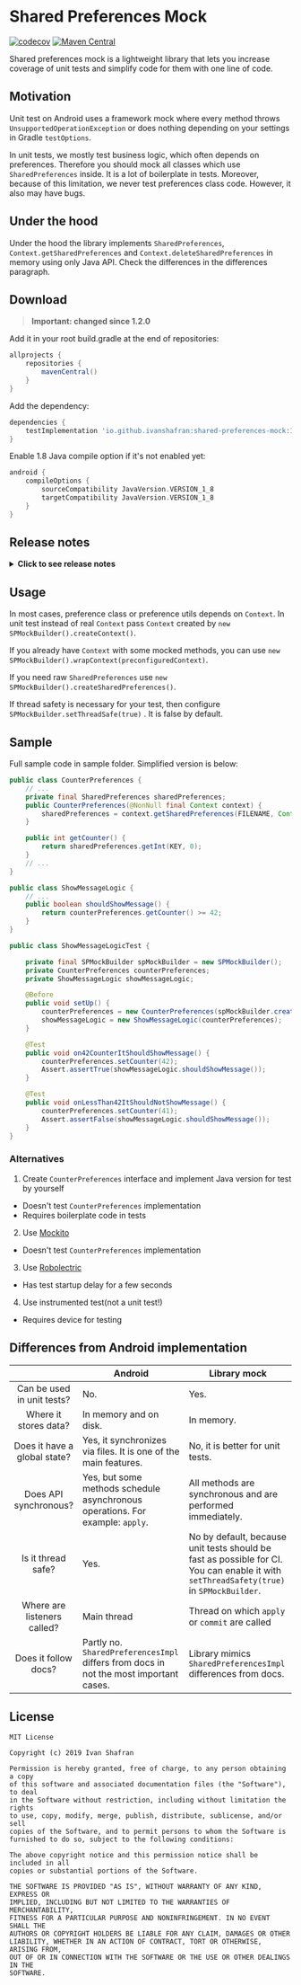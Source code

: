 # Shared Preferences Mock
[![codecov](https://codecov.io/gh/IvanShafran/shared-preferences-mock/branch/main/graph/badge.svg)](https://codecov.io/gh/IvanShafran/shared-preferences-mock)
[![Maven Central](https://img.shields.io/maven-central/v/io.github.ivanshafran/shared-preferences-mock.svg?label=Maven%20Central)](https://search.maven.org/search?q=g:%22io.github.ivanshafran%22%20AND%20a:%22shared-preferences-mock%22)

Shared preferences mock is a lightweight library that lets you increase coverage of unit tests and simplify code for them with one line of code.

## Motivation

Unit test on Android uses a framework mock where every method throws `UnsupportedOperationException` or does nothing depending on your settings in Gradle `testOptions`. 

In unit tests, we mostly test business logic, which often depends on preferences. Therefore you should mock all classes which use `SharedPreferences` inside. It is a lot of boilerplate in tests. Moreover, because of this limitation, we never test preferences class code. However, it also may have bugs.

## Under the hood

Under the hood the library implements `SharedPreferences`, `Context.getSharedPreferences` and `Context.deleteSharedPreferences` in memory using only Java API. Check the differences in the differences paragraph.

## Download

> **Important: changed since 1.2.0**

Add it in your root build.gradle at the end of repositories:
```groovy
allprojects {
    repositories {
        mavenCentral()
    }
}
```

Add the dependency:

```groovy
dependencies {
    testImplementation 'io.github.ivanshafran:shared-preferences-mock:1.2.3'
}
```

Enable 1.8 Java compile option if it's not enabled yet:

```groovy
android {
    compileOptions {
        sourceCompatibility JavaVersion.VERSION_1_8
        targetCompatibility JavaVersion.VERSION_1_8
    }
}
```

## Release notes

<details><summary><b>Click to see release notes</b></summary>

<b>Version 1.2.3</b>
    
* First automatic release to maven central
    
<b>Version 1.2.1-1.2.2</b>
    
* Lost versions

<b>Version 1.2.0</b>
    
* First release to maven central
    
<b>Version 1.1</b>
    
* Android X support. Thanks to [Neal Sanche](https://github.com/nealsanche)

<b>Version 1.0</b>

* First release

</details>

## Usage


In most cases, preference class or preference utils depends on `Context`. In unit test instead of real `Context` pass `Context` created by `new SPMockBuilder().createContext()`.

If you already have `Context` with some mocked methods, you can use `new SPMockBuilder().wrapContext(preconfiguredContext)`.

If you need raw `SharedPreferences` use `new SPMockBuilder().createSharedPreferences()`.

If thread safety is necessary for your test, then configure `SPMockBuilder.setThreadSafe(true)` . It is false by default.

## Sample

Full sample code in sample folder. Simplified version is below:

```java
public class CounterPreferences {
    // ...
    private final SharedPreferences sharedPreferences;
    public CounterPreferences(@NonNull final Context context) {
        sharedPreferences = context.getSharedPreferences(FILENAME, Context.MODE_PRIVATE);
    }

    public int getCounter() {
        return sharedPreferences.getInt(KEY, 0);
    }
    // ...
}

public class ShowMessageLogic {
    // ...
    public boolean shouldShowMessage() {
        return counterPreferences.getCounter() >= 42;
    }
}

public class ShowMessageLogicTest {

    private final SPMockBuilder spMockBuilder = new SPMockBuilder();
    private CounterPreferences counterPreferences;
    private ShowMessageLogic showMessageLogic;

    @Before
    public void setUp() {
        counterPreferences = new CounterPreferences(spMockBuilder.createContext());
        showMessageLogic = new ShowMessageLogic(counterPreferences);
    }

    @Test
    public void on42CounterItShouldShowMessage() {
        counterPreferences.setCounter(42);
        Assert.assertTrue(showMessageLogic.shouldShowMessage());
    }

    @Test
    public void onLessThan42ItShouldNotShowMessage() {
        counterPreferences.setCounter(41);
        Assert.assertFalse(showMessageLogic.shouldShowMessage());
    }
}
```

### Alternatives

1. Create `CounterPreferences` interface and implement Java version for test by yourself

- Doesn't test `CounterPreferences` implementation
- Requires boilerplate code in tests

2. Use [Mockito](https://github.com/mockito/mockito)

- Doesn't test `CounterPreferences` implementation

3. Use [Robolectric](https://github.com/robolectric/robolectric)
- Has test startup delay for a few seconds

4. Use instrumented test(not a unit test!)
- Requires device for testing

## Differences from Android implementation


|                            | Android                                                                        | Library mock                                                          |
|:--------------------------:|--------------------------------------------------------------------------------|-----------------------------------------------------------------------|
| Can be used in unit tests? | No.                                                                            | Yes.                                                                  |
| Where it stores data?      | In memory and on disk.                                                         | In memory.                                                            |
| Does it have a global state? | Yes, it synchronizes via files. It is one of the main features.       | No, it is better for unit tests.                                      |
| Does API synchronous?      | Yes, but some methods schedule asynchronous operations.  For example: `apply`. | All methods are synchronous and are performed immediately.            |
| Is it thread safe?         | Yes.                                                                           | No by default, because unit tests should be fast as possible for CI. You can enable it with `setThreadSafety(true)` in `SPMockBuilder`.|
| Where are listeners called? | Main thread | Thread on which `apply` or `commit` are called |
| Does it follow docs?       | Partly no. `SharedPreferencesImpl` differs from docs in not the most important cases. | Library mimics `SharedPreferencesImpl` differences from docs.|

## License
```
MIT License

Copyright (c) 2019 Ivan Shafran

Permission is hereby granted, free of charge, to any person obtaining a copy
of this software and associated documentation files (the "Software"), to deal
in the Software without restriction, including without limitation the rights
to use, copy, modify, merge, publish, distribute, sublicense, and/or sell
copies of the Software, and to permit persons to whom the Software is
furnished to do so, subject to the following conditions:

The above copyright notice and this permission notice shall be included in all
copies or substantial portions of the Software.

THE SOFTWARE IS PROVIDED "AS IS", WITHOUT WARRANTY OF ANY KIND, EXPRESS OR
IMPLIED, INCLUDING BUT NOT LIMITED TO THE WARRANTIES OF MERCHANTABILITY,
FITNESS FOR A PARTICULAR PURPOSE AND NONINFRINGEMENT. IN NO EVENT SHALL THE
AUTHORS OR COPYRIGHT HOLDERS BE LIABLE FOR ANY CLAIM, DAMAGES OR OTHER
LIABILITY, WHETHER IN AN ACTION OF CONTRACT, TORT OR OTHERWISE, ARISING FROM,
OUT OF OR IN CONNECTION WITH THE SOFTWARE OR THE USE OR OTHER DEALINGS IN THE
SOFTWARE.
```

